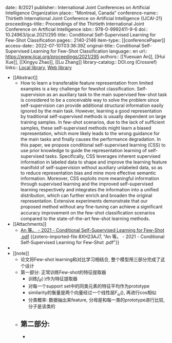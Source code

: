 date:: 8/2021
publisher:: International Joint Conferences on Artificial Intelligence Organization
place:: "Montreal, Canada"
conference-name:: Thirtieth International Joint Conference on Artificial Intelligence {IJCAI-21}
proceedings-title:: Proceedings of the Thirtieth International Joint Conference on Artificial Intelligence
isbn:: 978-0-9992411-9-6
doi:: 10.24963/ijcai.2021/295
title:: Conditional Self-Supervised Learning for Few-Shot Classification
pages:: 2140-2146
item-type:: [[conferencePaper]]
access-date:: 2022-07-10T03:36:39Z
original-title:: Conditional Self-Supervised Learning for Few-Shot Classification
language:: en
url:: https://www.ijcai.org/proceedings/2021/295
authors:: [[Yuexuan An]], [[Hui Xue]], [[Xingyu Zhao]], [[Lu Zhang]]
library-catalog:: DOI.org (Crossref)
links:: [Local library](zotero://select/library/items/3KZTA393), [Web library](https://www.zotero.org/users/9034808/items/3KZTA393)

- [[Abstract]]
	- How to learn a transferable feature representation from limited examples is a key challenge for fewshot classiﬁcation. Self-supervision as an auxiliary task to the main supervised few-shot task is considered to be a conceivable way to solve the problem since self-supervision can provide additional structural information easily ignored by the main task. However, learning a good representation by traditional self-supervised methods is usually dependent on large training samples. In few-shot scenarios, due to the lack of sufﬁcient samples, these self-supervised methods might learn a biased representation, which more likely leads to the wrong guidance for the main tasks and ﬁnally causes the performance degradation. In this paper, we propose conditional self-supervised learning (CSS) to use prior knowledge to guide the representation learning of self-supervised tasks. Speciﬁcally, CSS leverages inherent supervised information in labeled data to shape and improve the learning feature manifold of self-supervision without auxiliary unlabeled data, so as to reduce representation bias and mine more effective semantic information. Moreover, CSS exploits more meaningful information through supervised learning and the improved self-supervised learning respectively and integrates the information into a uniﬁed distribution, which can further enrich and broaden the original representation. Extensive experiments demonstrate that our proposed method without any ﬁne-tuning can achieve a signiﬁcant accuracy improvement on the few-shot classiﬁcation scenarios compared to the state-of-the-art few-shot learning methods.
- [[Attachments]]
	- [An 等。 - 2021 - Conditional Self-Supervised Learning for Few-Shot .pdf](https://www.ijcai.org/proceedings/2021/0295.pdf) {{zotero-imported-file 8XH23AJ7, "An 等。 - 2021 - Conditional Self-Supervised Learning for Few-Shot .pdf"}}
-
- [[note]]
	- 论文将Few-shot learning和对比学习相结合, 整个模型用三部分完成了这个设计
	- 第一部分: 正常训练Few-shot的特征提取器
		- 训练$f_\theta(\cdot)$作为特征提取器
		- 对每一个support set中的同类元素的特征平均作为prototype
		- similarity的衡量是两个向量经过一个线性层$F_\omega()$, 再进行cos相似
		- 分类概率: 数据抽出来feature, 分母是和每一类的prototype进行比较, 分子是该类的
	- 第二部分:
		-
		-
